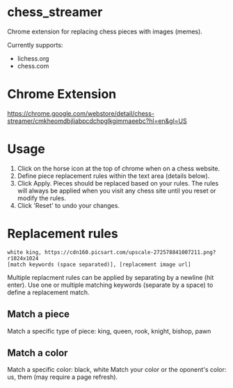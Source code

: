 # chess_streamer
Chrome extension for replacing chess pieces with images (memes).

Currently supports:
  * lichess.org
  * chess.com

# Chrome Extension
https://chrome.google.com/webstore/detail/chess-streamer/cmkheomdbjliabpcdchpglkgimmaeebc?hl=en&gl=US

# Usage
1. Click on the horse icon at the top of chrome when on a chess website.
1. Define piece replacement rules within the text area (details below).
1. Click Apply. Pieces should be replaced based on your rules. The rules will always be applied when you visit any chess site until you reset or modify the rules.
1. Click 'Reset' to undo your changes.

# Replacement rules

    white king, https://cdn160.picsart.com/upscale-272578841007211.png?r1024x1024
    [match keywords (space separated)], [replacement image url]

Multiple replacment rules can be applied by separating by a newline (hit enter).
Use one or multiple matching keywords (separate by a space) to define a replacement match.

## Match a piece
Match a specific type of piece: king, queen, rook, knight, bishop, pawn

## Match a color
Match a specific color: black, white
Match your color or the oponent's color: us, them (may require a page refresh).
